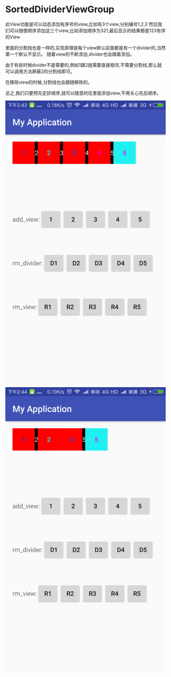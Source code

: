 # SortedDividerViewGroup

此View功能是可以动态添加有序号的view,比如有3个view,分别编号1,2,3
然后我们可以随便顺序添加这三个view,比如添加顺序为321,最后显示的结果都是123有序的View

里面的分割线也是一样的,实现原理是每个view默认前面都是有一个divider的,当然第一个默认不显示。
随着view的不断添加,divider也会跟着添加。

由于有些时候divider不是需要的,例如1跟2就需要直接相邻,不需要分割线,那么就可以调用方法屏蔽2的分割线即可。

在移除view的时候,分割线也会跟随移除的。


总之,我们只要预先定好顺序,就可以随意的往里面添加view,不用关心先后顺序。

![image](https://github.com/yk3372/SortedDividerViewGroup/blob/master/captures/device_1.png)
![image](https://github.com/yk3372/SortedDividerViewGroup/blob/master/captures/device_2.png)
